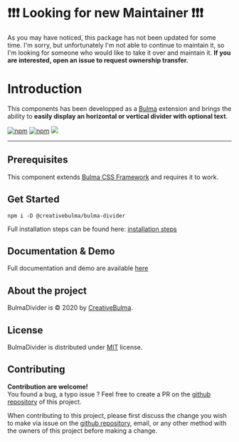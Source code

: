 # :exclamation::exclamation::exclamation: Looking for new Maintainer :exclamation::exclamation::exclamation:
As you may have noticed, this package has not been updated for some time. I'm sorry, but unfortunately I'm not able to continue to maintain it, so I'm looking for someone who would like to take it over and maintain it. **If you are interested, open an issue to request ownership transfer.**


# Introduction
This components has been developped as a [Bulma](https://bulma.io) extension and brings the ability to **easily display an horizontal or vertical divider with optional text**.

[![npm](https://img.shields.io/npm/v/@creativebulma/bulma-divider.svg)](https://www.npmjs.com/package/@creativebulma/bulma-divider)
[![npm](https://img.shields.io/npm/dm/@creativebulma/bulma-divider.svg)](https://www.npmjs.com/package/@creativebulma/bulma-divider)
[![](https://data.jsdelivr.com/v1/package/npm/@creativebulma/bulma-divider/divider)](https://www.jsdelivr.com/package/npm/@creativebulma/bulma-divider)

---

## Prerequisites
This component extends [Bulma CSS Framework](https://bulma.io) and requires it to work.

## Get Started
```shell
npm i -D @creativebulma/bulma-divider
```
Full installation steps can be found here: [installation steps](https://bulma-divider.netlify.app/get-started)

## Documentation & Demo
Full documentation and demo are available [here](https://bulma-divider.netlify.app/get-started)

## About the project
BulmaDivider is © 2020 by [CreativeBulma](https://github.com/CreativeBulma).

## License
BulmaDivider is distributed under [MIT](https://github.com/CreativeBulma/bulma-divider/blob/master/LICENSE) license.

## Contributing
**Contribution are welcome!**  
You found a bug, a typo issue ? Feel free to create a PR on the [github repository](https://github.com/CreativeBulma/bulma-divider/) of this project.

When contributing to this project, please first discuss the change you wish to make via issue on the [github repository](https://github.com/CreativeBulma/bulma-divider/issues), email, or any other method with the owners of this project before making a change.
